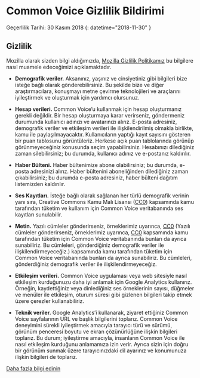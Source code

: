 # Common Voice Gizlilik Bildirimi 

Geçerlilik Tarihi: 30 Kasım 2018 {: datetime="2018-11-30" }

## Gizlilik

Mozilla olarak sizden bilgi aldığımızda, [Mozilla Gizlilik Politikamız](https://www.mozilla.org/privacy) bu bilgilere nasıl muamele edeceğimizi açıklamaktadır.

* **Demografik veriler.** Aksanınız, yaşınız ve cinsiyetiniz gibi bilgileri bize isteğe bağlı olarak gönderebilirsiniz. Bu şekilde bize ve diğer araştırmacılara, konuşmayı metne çevirme teknolojileri ve araçlarını iyileştirmek ve oluşturmak için yardımcı olursunuz.

* **Hesap verileri.** Common Voice’u kullanmak için hesap oluşturmanız gerekli değildir. Bir hesap oluşturmaya karar verirseniz, göndermeniz durumunda kullanıcı adınızı ve avatarınızı alırız. E-posta adresiniz, demografik veriler ve etkileşim verileri ile ilişkilendirilmiş olmakla birlikte, kamu ile paylaşılmayacaktır. Kullanıcıların yaptığı kayıt sayısını gösteren bir puan tablosunu görüntüleriz. Herkese açık puan tablolarında görünüp görünmeyeceğiniz konusunda seçim yapabilirsiniz. Hesabınızı dilediğiniz zaman silebilirsiniz; bu durumda, kullanıcı adınız ve e-postanız kaldırılır.

* **Haber Bülteni.** Haber bültenimize abone olabilirsiniz; bu durumda, e-posta adresinizi alırız. Haber bültenini aboneliğinden dilediğiniz zaman çıkabilirsiniz; bu durumda e-posta adresiniz, haber bülteni dağıtım listemizden kaldırılır.

* **Ses Kayıtları.** İsteğe bağlı olarak sağlanan her türlü demografik verinin yanı sıra, Creative Commons Kamu Malı Lisansı ([CC0](https://creativecommons.org/publicdomain/zero/1.0/)) kapsamında kamu tarafından tüketim ve kullanım için Common Voice veritabanında ses kayıtları sunulabilir.

* **Metin.** Yazılı cümleler gönderirseniz, örneklerimiz uyarınca, [CC0](https://creativecommons.org/publicdomain/zero/1.0/) (Yazılı cümleler gönderirseniz, örneklerimiz uyarınca, [CC0](https://creativecommons.org/publicdomain/zero/1.0/) kapsamında kamu tarafından tüketim için Common Voice veritabanında bunları da ayrıca sunabiliriz. Bu cümleleri, gönderdiğiniz demografik veriler ile ilişkilendirmeyeceğiz.) kapsamında kamu tarafından tüketim için Common Voice veritabanında bunları da ayrıca sunabiliriz. Bu cümleleri, gönderdiğiniz demografik veriler ile ilişkilendirmeyeceğiz.

* **Etkileşim verileri.** Common Voice uygulaması veya web sitesiyle nasıl etkileşim kurduğunuzu daha iyi anlamak için Google Analytics kullanırız. Örneğin, kaydettiğiniz veya dinlediğiniz ses örneklerinin sayısı, düğmeler ve menüler ile etkileşim, oturum süresi gibi gizlenen bilgileri takip etmek üzere çerezler kullanabiliriz.

* **Teknik veriler.** Google Analytics’i kullanarak, ziyaret ettiğiniz Common Voice sayfalarının URL ve başlık bilgilerini toplarız. Common Voice deneyimini sürekli iyileştirmek amacıyla tarayıcı türü ve sürümü, görünüm penceresi boyutu ve ekran çözünürlüğüne ilişkin bilgileri toplarız. Bu durum; iyileştirme amacıyla, insanların Common Voice ile nasıl etkileşim kurduğunu anlamamıza izin verir. Ayrıca sizin için doğru bir görünüm sunmak üzere tarayıcınızdaki dil ayarınız ve konumunuza ilişkin bilgileri de toplarız.

[Daha fazla bilgi edinin](https://github.com/mozilla/voice-web/blob/master/docs/data_dictionary.md)

